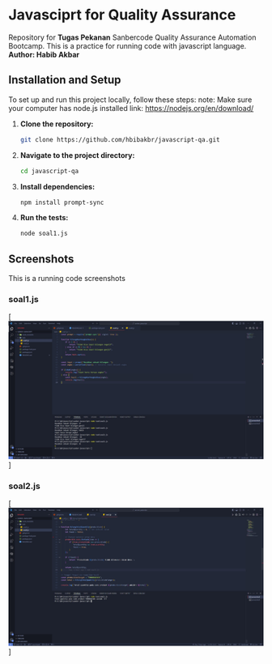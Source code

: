 # Javasciprt for Quality Assurance

Repository for **Tugas Pekanan** Sanbercode Quality Assurance Automation Bootcamp. This is a practice for running code with javascript language. **Author: Habib Akbar**

## Installation and Setup
To set up and run this project locally, follow these steps:
note: Make sure your computer has node.js installed
link: https://nodejs.org/en/download/


1. **Clone the repository:**
    ```bash
    git clone https://github.com/hbibakbr/javascript-qa.git
    ```

2. **Navigate to the project directory:**
    ```bash
    cd javascript-qa
    ```

3. **Install dependencies:**
    ```bash
    npm install prompt-sync
    ```

4. **Run the tests:**
    ```bash
    node soal1.js
    ```

## Screenshots
This is a running code screenshots

### soal1.js
[![soal 1](screenshots/soal1.jpg)]

### soal2.js
[![soal 2](screenshots/soal2.jpg)]

